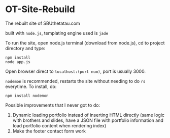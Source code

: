 # OT-Site-Rebuild

The rebuilt site of SBUthetatau.com

built with `node.js`, templating engine used is `jade`

To run the site, open node.js terminal (download from node.js), cd to project directory and type:
```
npm install
node app.js
```

Open browser direct to `localhost:(port num)`, port is usually 3000.

`nodemon` is recommended, restarts the site without needing to do `rs` everytime. To install, do:
```
npm install nodemon
```

Possible improvements that I never got to do:
1. Dynamic loading portfolio instead of inserting HTML directly 
(same logic with brothers and slides, have a JSON file with portfolio information and load portfolio content when rendering index)
2. Make the footer contact form work 
